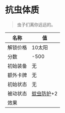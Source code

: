 # 抗虫体质  
> 虫子们离你远远的。  
  
名称  |  值  
----  |  ----  
解锁价格  |  10太阳  
分数  |  -500  
初始装备  |  无  
额外卡牌  |  无  
初始状态  |  无  
被动状态  |  [蚊虫防护](BugProtection.md)+2  
效果  |    


<script>document.title="抗虫体质 - 卡牌生存百科 Card Survival Wiki";</script>